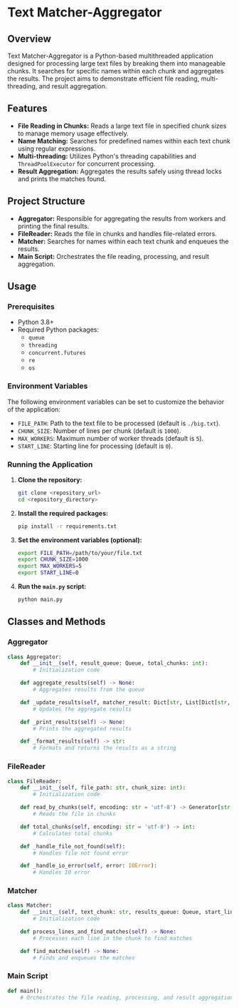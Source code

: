# Text Matcher-Aggregator

## Overview

Text Matcher-Aggregator is a Python-based multithreaded application designed for processing large text files by breaking them into manageable chunks. It searches for specific names within each chunk and aggregates the results. The project aims to demonstrate efficient file reading, multi-threading, and result aggregation.

## Features

- **File Reading in Chunks:** Reads a large text file in specified chunk sizes to manage memory usage effectively.
- **Name Matching:** Searches for predefined names within each text chunk using regular expressions.
- **Multi-threading:** Utilizes Python's threading capabilities and `ThreadPoolExecutor` for concurrent processing.
- **Result Aggregation:** Aggregates the results safely using thread locks and prints the matches found.

## Project Structure

- **Aggregator:** Responsible for aggregating the results from workers and printing the final results.
- **FileReader:** Reads the file in chunks and handles file-related errors.
- **Matcher:** Searches for names within each text chunk and enqueues the results.
- **Main Script:** Orchestrates the file reading, processing, and result aggregation.

## Usage

### Prerequisites

- Python 3.8+
- Required Python packages:
  - `queue`
  - `threading`
  - `concurrent.futures`
  - `re`
  - `os`

### Environment Variables

The following environment variables can be set to customize the behavior of the application:

- `FILE_PATH`: Path to the text file to be processed (default is `./big.txt`).
- `CHUNK_SIZE`: Number of lines per chunk (default is `1000`).
- `MAX_WORKERS`: Maximum number of worker threads (default is `5`).
- `START_LINE`: Starting line for processing (default is `0`).

### Running the Application

1. **Clone the repository:**
   
    ```bash
    git clone <repository_url>
    cd <repository_directory>
    ```

2. **Install the required packages:**
   
    ```bash
    pip install -r requirements.txt
    ```

3. **Set the environment variables (optional):**

    ```bash
    export FILE_PATH=/path/to/your/file.txt
    export CHUNK_SIZE=1000
    export MAX_WORKERS=5
    export START_LINE=0
    ```

4. **Run the `main.py` script:**

    ```bash
    python main.py
    ```

## Classes and Methods

### Aggregator

```python
class Aggregator:
    def __init__(self, result_queue: Queue, total_chunks: int):
        # Initialization code

    def aggregate_results(self) -> None:
        # Aggregates results from the queue

    def _update_results(self, matcher_result: Dict[str, List[Dict[str, int]]]) -> None:
        # Updates the aggregate results

    def _print_results(self) -> None:
        # Prints the aggregated results

    def _format_results(self) -> str:
        # Formats and returns the results as a string
```

### FileReader

```python
class FileReader:
    def __init__(self, file_path: str, chunk_size: int):
        # Initialization code

    def read_by_chunks(self, encoding: str = 'utf-8') -> Generator[str, None, None]:
        # Reads the file in chunks

    def total_chunks(self, encoding: str = 'utf-8') -> int:
        # Calculates total chunks

    def _handle_file_not_found(self):
        # Handles file not found error

    def _handle_io_error(self, error: IOError):
        # Handles IO error
```

### Matcher

```python
class Matcher:
    def __init__(self, text_chunk: str, results_queue: Queue, start_line: int):
        # Initialization code

    def process_lines_and_find_matches(self) -> None:
        # Processes each line in the chunk to find matches

    def find_matches(self) -> None:
        # Finds and enqueues the matches
```

### Main Script

```python
def main():
    # Orchestrates the file reading, processing, and result aggregation
```
